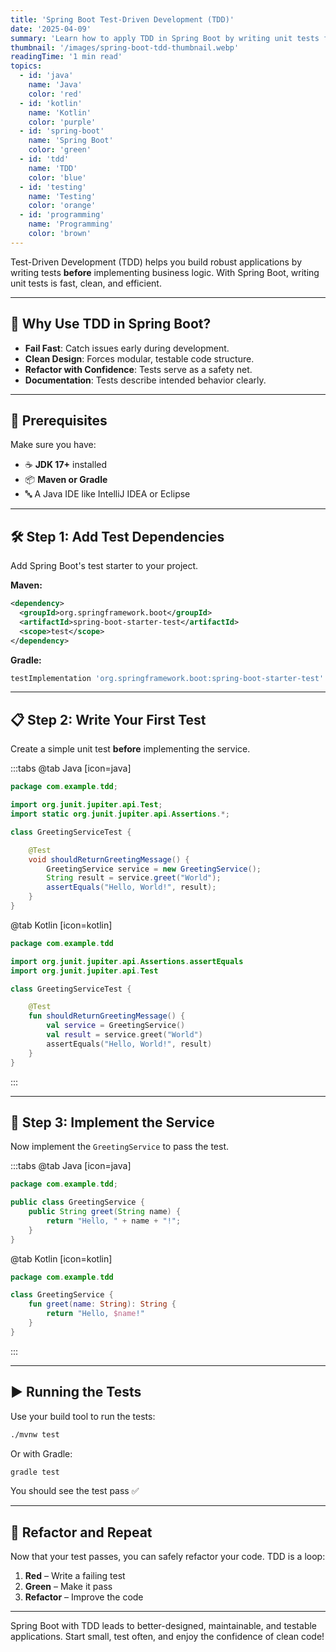 ```yaml
---
title: 'Spring Boot Test-Driven Development (TDD)'
date: '2025-04-09'
summary: 'Learn how to apply TDD in Spring Boot by writing unit tests first, implementing logic, and ensuring code quality through testing.'
thumbnail: '/images/spring-boot-tdd-thumbnail.webp'
readingTime: '1 min read'
topics:
  - id: 'java'
    name: 'Java'
    color: 'red'
  - id: 'kotlin'
    name: 'Kotlin'
    color: 'purple'
  - id: 'spring-boot'
    name: 'Spring Boot'
    color: 'green'
  - id: 'tdd'
    name: 'TDD'
    color: 'blue'
  - id: 'testing'
    name: 'Testing'
    color: 'orange'
  - id: 'programming'
    name: 'Programming'
    color: 'brown'
---
```


Test-Driven Development (TDD) helps you build robust applications by writing tests **before** implementing business logic. With Spring Boot, writing unit tests is fast, clean, and efficient.

---

## 🌟 Why Use TDD in Spring Boot?

- **Fail Fast**: Catch issues early during development.
- **Clean Design**: Forces modular, testable code structure.
- **Refactor with Confidence**: Tests serve as a safety net.
- **Documentation**: Tests describe intended behavior clearly.

---

## 🌟 Prerequisites

Make sure you have:

- ☕ **JDK 17+** installed
- 📦 **Maven or Gradle**
- 🔤 A Java IDE like IntelliJ IDEA or Eclipse

---

## 🛠️ Step 1: Add Test Dependencies

Add Spring Boot's test starter to your project.

**Maven:**

```xml
<dependency>
  <groupId>org.springframework.boot</groupId>
  <artifactId>spring-boot-starter-test</artifactId>
  <scope>test</scope>
</dependency>
```

**Gradle:**

```groovy
testImplementation 'org.springframework.boot:spring-boot-starter-test'
```

---

## 📋 Step 2: Write Your First Test

Create a simple unit test **before** implementing the service.

:::tabs
@tab Java [icon=java]

```java
package com.example.tdd;

import org.junit.jupiter.api.Test;
import static org.junit.jupiter.api.Assertions.*;

class GreetingServiceTest {

    @Test
    void shouldReturnGreetingMessage() {
        GreetingService service = new GreetingService();
        String result = service.greet("World");
        assertEquals("Hello, World!", result);
    }
}
```

@tab Kotlin [icon=kotlin]

```kotlin
package com.example.tdd

import org.junit.jupiter.api.Assertions.assertEquals
import org.junit.jupiter.api.Test

class GreetingServiceTest {

    @Test
    fun shouldReturnGreetingMessage() {
        val service = GreetingService()
        val result = service.greet("World")
        assertEquals("Hello, World!", result)
    }
}
```

:::

---

## 📖 Step 3: Implement the Service

Now implement the `GreetingService` to pass the test.

:::tabs
@tab Java [icon=java]

```java
package com.example.tdd;

public class GreetingService {
    public String greet(String name) {
        return "Hello, " + name + "!";
    }
}
```

@tab Kotlin [icon=kotlin]

```kotlin
package com.example.tdd

class GreetingService {
    fun greet(name: String): String {
        return "Hello, $name!"
    }
}
```

:::

---

## ▶️ Running the Tests

Use your build tool to run the tests:

```bash
./mvnw test
```

Or with Gradle:

```bash
gradle test
```

You should see the test pass ✅

---

## 🔄 Refactor and Repeat

Now that your test passes, you can safely refactor your code. TDD is a loop:

1. **Red** – Write a failing test
2. **Green** – Make it pass
3. **Refactor** – Improve the code

---

Spring Boot with TDD leads to better-designed, maintainable, and testable applications. Start small, test often, and enjoy the confidence of clean code!
